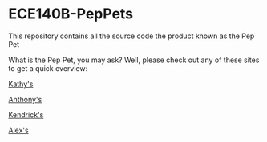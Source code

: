 # ECE140B-PepPets

This repository contains all the source code the product known as the Pep Pet

What is the Pep Pet, you may ask? Well, please check out any of these sites to get a quick overview: 

[Kathy's](kathyli.xyz)

[Anthony's](http://164.92.114.154/)

[Kendrick's](http://137.184.114.8/)

[Alex's](http://164.92.97.90/)